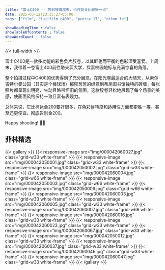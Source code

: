 ```yaml
---
title: "富士C400 -- 等到放晴那天，也许我会比较好一点"
date: 2025-03-12T23:35:27-05:00
tags: ["film", "fujifilm c400", "pentax 17", "nikon fe"]

showReadingTime : false
showTableOfContents : false
showWordCount : false
---
```


{{< full-width >}}

富士C400是一款多功能的彩色负片胶卷，以其鲜艳而平衡的色彩深受喜爱。上周末，我带着一卷富士400前往塔夫茨大学，探索校园地标与充满惊喜的角落。

整个拍摄过程中C400的优势得到了充分展现。在阳光卷最适合的大晴天，从索尔吉特尔曼公园（其实是个棒球场）郁郁葱葱的绿意到蒂施图书馆独特的砖墙，每张照片都呈现出明亮、生动且略带怀旧的氛围。这款胶卷轻松地展现了每个场景的美感，使画面风格保持一致且富有表现力。

总体来说，它比柯达金200要好很多，在色彩鲜艳度和适用性方面都更胜一筹，甚至还更便宜。彻底告别金200。

Happy shooting! 📸✨

## 菲林精选

{{< gallery >}}
  {{< responsive-image src="img/000042060027.jpg" class="grid-w33 white-frame" >}}
  {{< responsive-image src="img/000042050001.jpg" class="grid-w33 white-frame" >}}
  {{< responsive-image src="img/000042050002.jpg" class="grid-w33 white-frame" >}}
  {{< responsive-image src="img/000042060004.jpg" class="grid-w66 white-frame" >}}
  {{< responsive-image src="img/000042050003.jpg" class="grid-w66 white-frame" >}}
  {{< responsive-image src="img/000042050006.jpg" class="grid-w66 white-frame" >}}
  {{< responsive-image src="img/000042060003.jpg" class="grid-w33 white-frame" >}}
  {{< responsive-image src="img/000042060005.jpg" class="grid-w33 white-frame" >}}
  {{< responsive-image src="img/000042060007.jpg" class="grid-w66 white-frame" >}}
  {{< responsive-image src="img/000042060016.jpg" class="grid-w33 white-frame" >}}
  {{< responsive-image src="img/000042060023.jpg" class="grid-w33 white-frame" >}}
  {{< responsive-image src="img/000042060067.jpg" class="grid-w33 white-frame" >}}
  {{< responsive-image src="img/000042050012.jpg" class="grid-w33 white-frame" >}}
  {{< responsive-image src="img/000042060037.jpg" class="grid-w33 white-frame" >}}
  {{< responsive-image src="img/000042060046.jpg" class="grid-w33 white-frame" >}}
  {{< responsive-image src="img/000042060047.jpg" class="grid-w33 white-frame" >}}
{{< /gallery >}}

